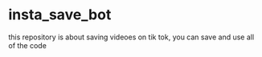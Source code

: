 # insta_save_bot
this repository is about saving videoes on tik tok, you can save and use all of the code
